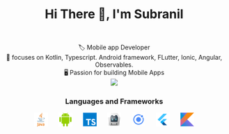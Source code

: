 
<h1 align='center'> Hi There 👋, I'm Subranil</h1><br>
<p align='center'>
🏷  Mobile app Developer<br>
🧠 focuses on Kotlin, Typescript. Android framework, FLutter, Ionic, Angular, Observables.<br>
🖥 Passion for building Mobile Apps <br>
  <img src="https://github-readme-stats.vercel.app/api?username=subranil&&show_icons=true&title_color=ffffff&icon_color=bb2acf&text_color=daf7dc&bg_color=191919"><br>
</p>

<h3 align='center'>Languages and Frameworks </h3>
<p align='center'>
<img height="32" src="https://raw.githubusercontent.com/subranil/subranil/master/res/java.png" hspace="10">
<img height="32" src="https://raw.githubusercontent.com/subranil/subranil/master/res/android.png" hspace="10">
<img height="32" src="https://raw.githubusercontent.com/subranil/subranil/master/res/typescript.png" hspace="10">
<img height="32" src="https://raw.githubusercontent.com/subranil/subranil/master/res/cordova.png" hspace="10">
<img height="32" src="https://raw.githubusercontent.com/subranil/subranil/master/res/ionic.png" hspace="10">
<img height="32" src="https://raw.githubusercontent.com/subranil/subranil/master/res/flutter.png" hspace="10">
<img height="32" src="https://raw.githubusercontent.com/subranil/subranil/master/res/kotlin.png" hspace="10">
</p>
